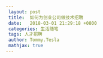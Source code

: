 ```yaml
---
 layout: post
 title:  如何为创业公司做技术招聘
 date:   2018-03-01 21:29:18 +0800
 categories: 生活随笔
 tags: 人才招聘
 author: Tommy.Tesla
 mathjax: true
---
```

 